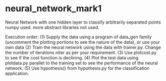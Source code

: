 # neural_network_mark1
Neural Network with one hidden layer to classify arbitrarily separated points
numpy used. more abstract libraries not used.

Execution order:
(1) Supply the data using a program of data_gen family (uncomment the plotting portions to see the nature of the data), or use your own data
(2) Train the neural network using the data with trainer.py. Change the number of iterations niter as per your requirement.
(3) Use plotcost.py to see if the cost function is declining.
(4) Plot the test data using plotdata.py parallet to the training set to see the performance of the neural network.
(5) Use hypothesis() from hypothesis.py for the classification application.
